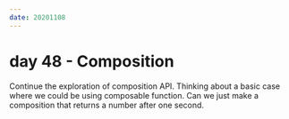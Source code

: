 ```yaml
---
date: 20201108
---
```


# day 48 - Composition

Continue the exploration of composition API. Thinking about a basic case where we could be using composable function.
Can we just make a composition that returns a number after one second.